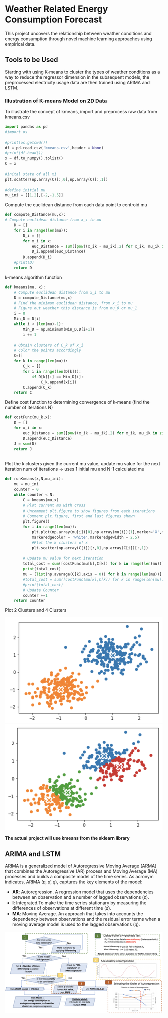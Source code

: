 # Weather Related Energy Consumption Forecast

This project uncovers the relationship between weather conditions and energy consumption through novel machine learning approaches using empirical data. 

## Tools to be Used

Starting with using K-means to cluster the types of weather conditions as a way to reduce the regressor dimension in the subsequent models, 
the preprocessed electricity usage data are then trained using ARIMA and LSTM.

### Illustration of K-means Model on 2D Data

To illustrate the concept of kmeans, import and preprocess raw data from kmeans.csv

```python
import pandas as pd
#import os

#print(os.getcwd())
df = pd.read_csv('kmeans.csv',header = None)
#print(df.head())
x = df.to_numpy().tolist()
C = x

#inital state of all xi
plt.scatter(np.array(C)[:,0],np.array(C)[:,1])

#define initial mu
mu_ini = [[1,2],[-2,-1.5]]

```
Compute the euclidean distance from each data point to centroid mu

```python
def compute_Distance(mu,x):
# Compute euclidean distance from x_i to mu
    D = []
    for i in range(len(mu)):
        D_i = []  
        for x_i in x:
            euc_Distance = sum([pow((x_ik - mu_ik),2) for x_ik, mu_ik in zip(x_i, mu[i])])
            D_i.append(euc_Distance)
        D.append(D_i)
    #print(D)
    return D
```
k-means algorithm function

```python
def kmeans(mu, x):
    # Compute euclidean distance from x_i to mu
    D = compute_Distance(mu,x)
    # Find the minimum euclidean distance, from x_i to mu
    # Figure out weather this distance is from mu_0 or mu_1
    i = 0
    Min_D = D[i]
    while i < (len(mu)-1):
        Min_D = np.minimum(Min_D,D[i+1])
        i += 1

    # Obtain clusters of C_k of x_i
    # Color the points accordingly
    C=[]
    for k in range(len(mu)):
        C_k = []
        for i in range(len(D[k])):
            if D[k][i] == Min_D[i]:
                C_k.append(x[i])
        C.append(C_k)
    return C

```
Define cost function to determining convergence of k-means (find the number of iterations N)

```python
def costFunc(mu_k,x):
    D = []  
    for x_i in x:
        euc_Distance = sum([pow((x_ik - mu_ik),2) for x_ik, mu_ik in zip(x_i, mu_k)])
        D.append(euc_Distance)
    J = sum(D)
    return J
    
```
Plot the k clusters given the current mu value, update mu value for the next iteration 
num of iterations -> uses 1 initial mu and N-1 calculated mu

```python
def runKmeans(x,N,mu_ini):
    mu = mu_ini
    counter = 0
    while counter < N:
        C = kmeans(mu,x)
        # Plot current mu with cross
        # Uncomment plt.figure to show figures from each iterations
        # Comment plt.figure, first and last figures shown
        plt.figure()
        for i in range(len(mu)):
            plt.plot(np.array(mu[i])[0],np.array(mu[i])[1],marker='X',markersize = 14,\
            markeredgecolor = 'white',markeredgewidth = 2.5)
            #Plot the k clusters of x
            plt.scatter(np.array(C[i])[:,0],np.array(C[i])[:,1])
        
        # Update mu value for next iteration
        total_cost = sum([costFunc(mu[k],C[k]) for k in range(len(mu))])
        print(total_cost)
        mu = [list(np.average(C[k],axis = 0)) for k in range(len(mu))]
        #total_cost = sum([costFunc(mu[k],C[k]) for k in range(len(mu))])
        #print(total_cost)
        # Update Counter
        counter +=1
    return counter 

```
Plot 2 Clusters and 4 Clusters

![K-means 2 Clusters](2Clusters.png)![K-means 4 Clusters](4Clusters.png)

**The actual project will use kmeans from the sklearn library**

## ARIMA and LSTM

ARIMA is a generalized model of Autoregressive Moving Average (ARMA) that combines the Autoregressive (AR) process and Moving Average (MA) processes and builds a composite model of the time series. As acronym indicates, ARIMA (𝑝, 𝑑, 𝑞), captures the key elements of the model:
- **AR**: Autoregression. A regression model that uses the dependencies between an observation
and a number of lagged observations (𝑝).
- **I**: Integrated.To make the time series stationary by measuring the differences of observations
at different time (𝑑).
- **MA**: Moving Average. An approach that takes into accounts the dependency between
observations and the residual error terms when a moving average model is used to the lagged observations (𝑞).

![K-means 2 Clusters](ARIMA.png)

